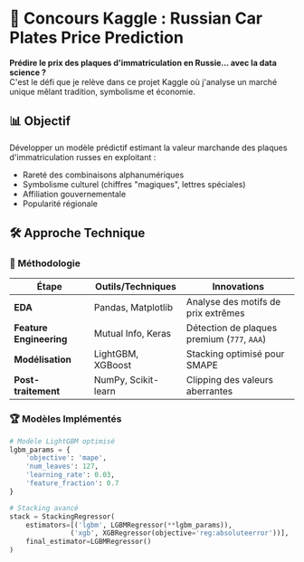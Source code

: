 # 🚗 Concours Kaggle : Russian Car Plates Price Prediction

**Prédire le prix des plaques d'immatriculation en Russie... avec la data science ?**  
C'est le défi que je relève dans ce projet Kaggle où j'analyse un marché unique mêlant tradition, symbolisme et économie.

## 📊 Objectif
Développer un modèle prédictif estimant la valeur marchande des plaques d'immatriculation russes en exploitant :
- Rareté des combinaisons alphanumériques
- Symbolisme culturel (chiffres "magiques", lettres spéciales)
- Affiliation gouvernementale
- Popularité régionale

## 🛠️ Approche Technique

### 🎯 Méthodologie
| Étape | Outils/Techniques | Innovations |
|-------|-------------------|-------------|
| **EDA** | Pandas, Matplotlib | Analyse des motifs de prix extrêmes |
| **Feature Engineering** | Mutual Info, Keras | Détection de plaques premium (`777`, `ААА`) |
| **Modélisation** | LightGBM, XGBoost | Stacking optimisé pour SMAPE |
| **Post-traitement** | NumPy, Scikit-learn | Clipping des valeurs aberrantes |

### 🏆 Modèles Implémentés
```python
# Modèle LightGBM optimisé
lgbm_params = {
    'objective': 'mape',
    'num_leaves': 127,
    'learning_rate': 0.03,
    'feature_fraction': 0.7
}

# Stacking avancé
stack = StackingRegressor(
    estimators=[('lgbm', LGBMRegressor(**lgbm_params)),
               ('xgb', XGBRegressor(objective='reg:absoluteerror'))],
    final_estimator=LGBMRegressor()
)
